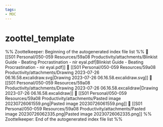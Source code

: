 ```yaml
---
tags: 
- MOC
---
```

# zoottel_template



%% Zoottelkeeper: Beginning of the autogenerated index file list  %%
📄 [[S01 Personal/050-059 Resources/59a08 Productivity/attachments/Blinkist Guide - Beating Procrastination - nir eyal.pdf|Blinkist Guide - Beating Procrastination - nir eyal.pdf]]
📄 [[S01 Personal/050-059 Resources/59a08 Productivity/attachments/Drawing 2023-07-26 06.16.58.excalidraw.svg|Drawing 2023-07-26 06.16.58.excalidraw.svg]]
📄 [[S01 Personal/050-059 Resources/59a08 Productivity/attachments/Drawing 2023-07-26 06.16.58.excalidraw|Drawing 2023-07-26 06.16.58.excalidraw]]
📄 [[S01 Personal/050-059 Resources/59a08 Productivity/attachments/Pasted image 20230726061559.png|Pasted image 20230726061559.png]]
📄 [[S01 Personal/050-059 Resources/59a08 Productivity/attachments/Pasted image 20230726062335.png|Pasted image 20230726062335.png]]
%% Zoottelkeeper: End of the autogenerated index file list  %%

